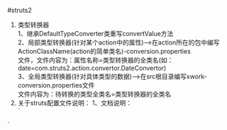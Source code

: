 #struts2
1. 类型转换器<br>
  1、继承DefaultTypeConverter类重写convertValue方法<br>
  2、局部类型转换器(针对某个action中的属性)-->在action所在的包中编写ActionClassName(action的简单类名)-conversion.properties<br>
  	文件，文件内容为：属性名称=类型转换器的全类名(如：date=com.struts2.action.convertor.DateConvertor)<br>
  3、全局类型转换器(针对具体类型的数据)-->在src根目录编写xwork-conversion.properties文件<br>
          文件内容为：待转换的类型全类名=类型转换器的全类名
2. 关于struts配置文件说明：
  1、文档说明：<br>
  `
  <!DOCTYPE struts PUBLIC
    "-//Apache Software Foundation//DTD Struts Configuration 2.0//EN"
    "http://struts.apache.org/dtds/struts-2.0.dtd">
  `
